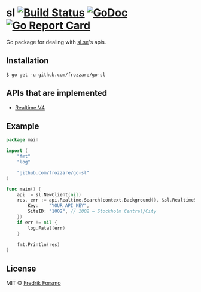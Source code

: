 # sl [![Build Status](https://travis-ci.org/frozzare/go-sl.svg?branch=master)](https://travis-ci.org/frozzare/go-sl) [![GoDoc](https://godoc.org/github.com/frozzare/go-sl?status.svg)](https://godoc.org/github.com/frozzare/go-sl) [![Go Report Card](https://goreportcard.com/badge/github.com/frozzare/go-sl)](https://goreportcard.com/report/github.com/frozzare/go-sl)

Go package for dealing with [sl.se](http://sl.se)'s apis.

## Installation

```
$ go get -u github.com/frozzare/go-sl
```

## APIs that are implemented

* [Realtime V4](https://www.trafiklab.se/api/sl-realtidsinformation-4)

## Example

```go
package main

import (
	"fmt"
	"log"

	"github.com/frozzare/go-sl"
)

func main() {
	api := sl.NewClient(nil)
	res, err := api.Realtime.Search(context.Background(), &sl.RealtimeSearchOptions{
		Key:    "YOUR_API_KEY",
		SiteID: "1002", // 1002 = Stockholm Central/City
	})
	if err != nil {
		log.Fatal(err)
	}

	fmt.Println(res)
}
```

## License

MIT © [Fredrik Forsmo](https://github.com/frozzare)